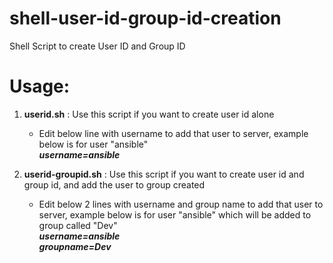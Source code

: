 # shell-user-id-group-id-creation
Shell Script to create User ID and Group ID

# Usage:

1. **userid.sh** : Use this script if you want to create user id alone  
    * Edit below line with username to add that user to server, example below is for user "ansible"  
    ***username=ansible***

2. **userid-groupid.sh** : Use this script if you want to create user id and group id, and add the user to group created  
    * Edit below 2 lines with username and group name to add that user to server, example below is for user "ansible" which will be added to group called "Dev"  
    ***username=ansible***  
    ***groupname=Dev***
